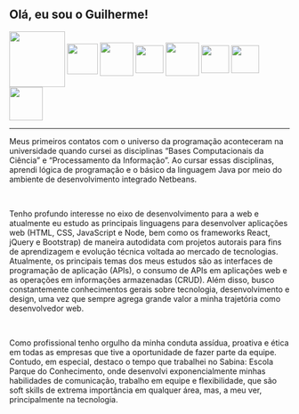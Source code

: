 <h2> Olá, eu sou o Guilherme!</h2>

<div>
	<img align="center" heigth="100" width="100" src="https://cdn.jsdelivr.net/gh/devicons/devicon/icons/linux/linux-original.svg"/>
	<img align="center" heigth="45" width="55" src="https://cdn.jsdelivr.net/gh/devicons/devicon/icons/react/react-original-wordmark.svg"/>
	<img align="center" heigth="50" width="60" src="https://cdn.jsdelivr.net/gh/devicons/devicon/icons/jquery/jquery-plain-wordmark.svg"/>
 	<img align="center" heigth="40" width="50" src="https://cdn.jsdelivr.net/gh/devicons/devicon/icons/javascript/javascript-original.svg"/>
 	<img align="center" heigth="50" width="60" src="https://cdn.jsdelivr.net/gh/devicons/devicon/icons/bootstrap/bootstrap-original.svg"/>
	<img align="center" heigth="40" width="50" src="https://cdn.jsdelivr.net/gh/devicons/devicon/icons/html5/html5-original.svg"/>
  	<img align="center" heigth="40" width="50" src="https://cdn.jsdelivr.net/gh/devicons/devicon/icons/css3/css3-original.svg"/>
  	<img align="center" heigth="50" width="60" src="https://cdn.jsdelivr.net/gh/devicons/devicon/icons/wordpress/wordpress-original.svg"/>
          
</div>
<hr>
<p>Meus primeiros contatos com o universo da programação aconteceram na universidade quando cursei as disciplinas “Bases Computacionais da Ciência” e “Processamento da Informação”. Ao cursar essas disciplinas, aprendi lógica de programação e  o básico da linguagem Java por meio do ambiente de desenvolvimento integrado Netbeans.</p><br>
<p>Tenho profundo interesse no eixo de desenvolvimento para a web e atualmente eu estudo as principais linguagens para desenvolver aplicações web (HTML, CSS, JavaScript e Node, bem como os frameworks React, jQuery e Bootstrap) de maneira autodidata com projetos autorais para fins de aprendizagem e evolução técnica voltada ao mercado de tecnologias. Atualmente, os principais temas dos meus estudos são as interfaces de programação de aplicação (APIs), o consumo de APIs em aplicações web e as operações em informações armazenadas (CRUD). Além disso, busco constantemente conhecimentos gerais sobre tecnologia, desenvolvimento e design, uma vez que sempre agrega grande valor a minha trajetória como desenvolvedor web.</p><br>
<p>Como profissional tenho orgulho da minha conduta assídua, proativa e ética em todas as empresas que tive a oportunidade de fazer parte da equipe. Contudo, em especial, destaco o tempo que trabalhei no Sabina: Escola Parque do Conhecimento, onde desenvolvi exponencialmente minhas habilidades de comunicação, trabalho em equipe e flexibilidade, que são soft skills de extrema importância em qualquer área, mas, a meu ver, principalmente na tecnologia.</p>
